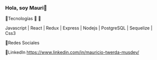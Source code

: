 ### Hola, soy Mauri👋

<!--
**dronM27/dronM27** is a ✨ _special_ ✨ repository because its `README.md` (this file) appears on your GitHub profile.

-->

📢Tecnologías 
🧱 🎨

Javascript | React | Redux | Express | Nodejs | PostgreSQL | Sequelize | Css3 


🔭Redes Sociales

🔎LinkedIn https://www.linkedin.com/in/mauricio-twerda-musdev/

